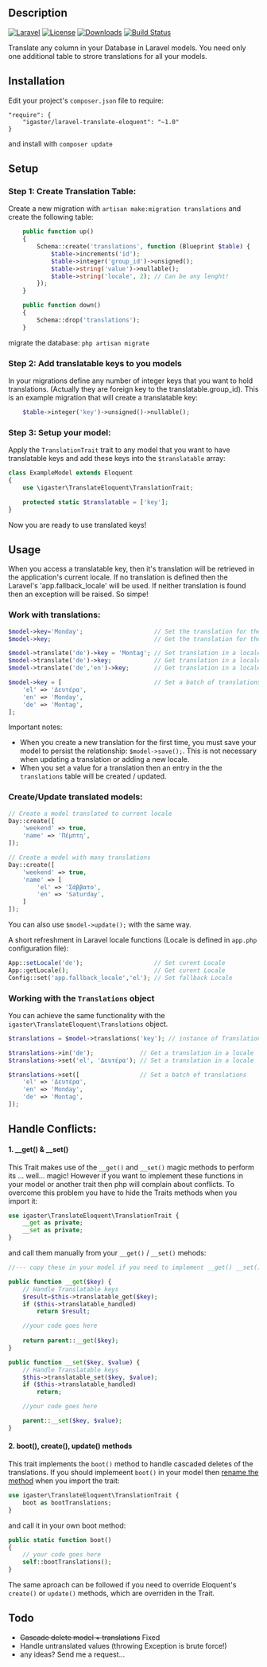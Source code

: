 ## Description
[![Laravel](https://img.shields.io/badge/Laravel-5.x-orange.svg)](http://laravel.com)
[![License](http://img.shields.io/badge/license-MIT-brightgreen.svg)](https://tldrlegal.com/license/mit-license)
[![Downloads](https://img.shields.io/packagist/dt/igaster/laravel-translate-eloquent.svg)](https://packagist.org/packages/igaster/laravel-translate-eloquent)
[![Build Status](https://travis-ci.org/igaster/laravel-translate-eloquent.svg?branch=master)](https://travis-ci.org/igaster/laravel-translate-eloquent)



Translate any column in your Database in Laravel models. You need only one additional table to strore translations for all your models.

## Installation

Edit your project's `composer.json` file to require:

    "require": {
        "igaster/laravel-translate-eloquent": "~1.0"
    }

and install with `composer update`

## Setup

### Step 1: Create Translation Table:

Create a new migration with `artisan make:migration translations` and create the following table:

```php
    public function up()
    {
        Schema::create('translations', function (Blueprint $table) {
            $table->increments('id');
            $table->integer('group_id')->unsigned();
            $table->string('value')->nullable();
            $table->string('locale', 2); // Can be any lenght!
        });
    }

    public function down()
    {
        Schema::drop('translations');
    }
```

migrate the database: `php artisan migrate`

### Step 2: Add translatable keys to you models

In your migrations define any number of integer keys that you want to hold translations. (Actually they are foreign key to the translatable.group_id). This is an example migration that will create a translatable key:


```php
    $table->integer('key')->unsigned()->nullable();
```

### Step 3: Setup your model:

Apply the `TranslationTrait` trait to any model that you want to have translatable keys and add these keys into the `$translatable` array:

```php
class ExampleModel extends Eloquent
{
    use \igaster\TranslateEloquent\TranslationTrait;

    protected static $translatable = ['key'];
}
```

Now you are ready to use translated keys!

## Usage

When you access a translatable key, then it's translation will be retrieved in the application's current locale. If no translation is defined then the Laravel's 'app.fallback_locale' will be used. If neither translation is found then an exception will be raised. So simpe!

### Work with translations:

```php
$model->key='Monday';                    // Set the translation for the current Locale.  
$model->key;                             // Get the translation for the current Locale

$model->translate('de')->key = 'Montag'; // Set translation in a locale
$model->translate('de')->key;            // Get translation in a locale
$model->translate('de','en')->key;       // Get translation in a locale / fallback locale

$model->key = [                          // Set a batch of translations
    'el' => 'Δευτέρα',
    'en' => 'Monday',
    'de' => 'Montag',
];

```

Important notes:

* When you create a new translation for the first time, you must save your model to persist the relationship: `$model->save();`. This is not necessary when updating a translation or adding a new locale.
* When you set a value for a translation then an entry in the the `translations` table will be created / updated.

### Create/Update translated models:

```php
// Create a model translated to current locale
Day::create([
    'weekend' => true,
    'name' => 'Πέμπτη',
]);

// Create a model with many translations
Day::create([
    'weekend' => true,
    'name' => [
        'el' => 'Σάββατο',
        'en' => 'Saturday',
    ]
]);
```

You can also use `$model->update();` with the same way.

A short refreshment in Laravel locale functions (Locale is defined in `app.php` configuration file):
```php
App::setLocale('de');                    // Set curent Locale
App::getLocale();                        // Get curent Locale
Config::set('app.fallback_locale','el'); // Set fallback Locale
```

### Working with the `Translations` object

You can achieve the same functionality with the `igaster\TranslateEloquent\Translations` object.

```php
$translations = $model->translations('key'); // instance of Translations collection

$translations->in('de');             // Get a translation in a locale
$translations->set('el', 'Δευτέρα'); // Set a translation in a locale

$translations->set([                 // Set a batch of translations
    'el' => 'Δευτέρα',
    'en' => 'Monday',
    'de' => 'Montag',
]);
```

## Handle Conflicts:

#### 1. __get() & __set()

This Trait makes use of the `__get()` and `__set()` magic methods to perform its ... well... magic! However if you want to implement these functions in your model or another trait then php will complain about conflicts. To overcome this problem you have to hide the Traits methods when you import it:

```php
use igaster\TranslateEloquent\TranslationTrait {
    __get as private; 
    __set as private; 
}
```

and call them manually from your `__get()` / `__set()` mehods:

```php
//--- copy these in your model if you need to implement __get() __set() methods

public function __get($key) {
    // Handle Translatable keys
    $result=$this->translatable_get($key);
    if ($this->translatable_handled)
        return $result;

    //your code goes here
    
    return parent::__get($key);
}

public function __set($key, $value) {
    // Handle Translatable keys
    $this->translatable_set($key, $value);
    if ($this->translatable_handled)
        return;

    //your code goes here

    parent::__set($key, $value);
} 
```

#### 2. boot(), create(), update() methods

This trait implements the `boot()` method to handle cascaded deletes of the translations. If you should implemeent `boot()` in your model then [rename the method](http://php.net/manual/en/language.oop5.traits.php) when you import the trait:

```php
use igaster\TranslateEloquent\TranslationTrait {
    boot as bootTranslations;
}
```

and call it in your own boot method:

```php
public static function boot()
{
    // your code goes here
    self::bootTranslations();
}
```

The same aproach can be followed if you need to override Eloquent's `create()` or `update()` methods, which are overriden in the Trait.

## Todo
* ~~Cascade delete model + translations~~ Fixed
* Handle untranslated values (throwing Exception is brute force!)
* any ideas? Send me a request...